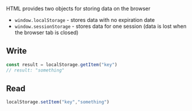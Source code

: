 

HTML provides two objects for storing data on the browser
 - `window.localStorage` - stores data with no expiration date
 - `window.sessionStorage` - stores data for one session (data is lost when the browser tab is closed)

 ## Write
 ```js
const result = localStorage.getItem("key")
// result: "something"
 ```

 ## Read
 ```js
localStorage.setItem("key","something")
 ```